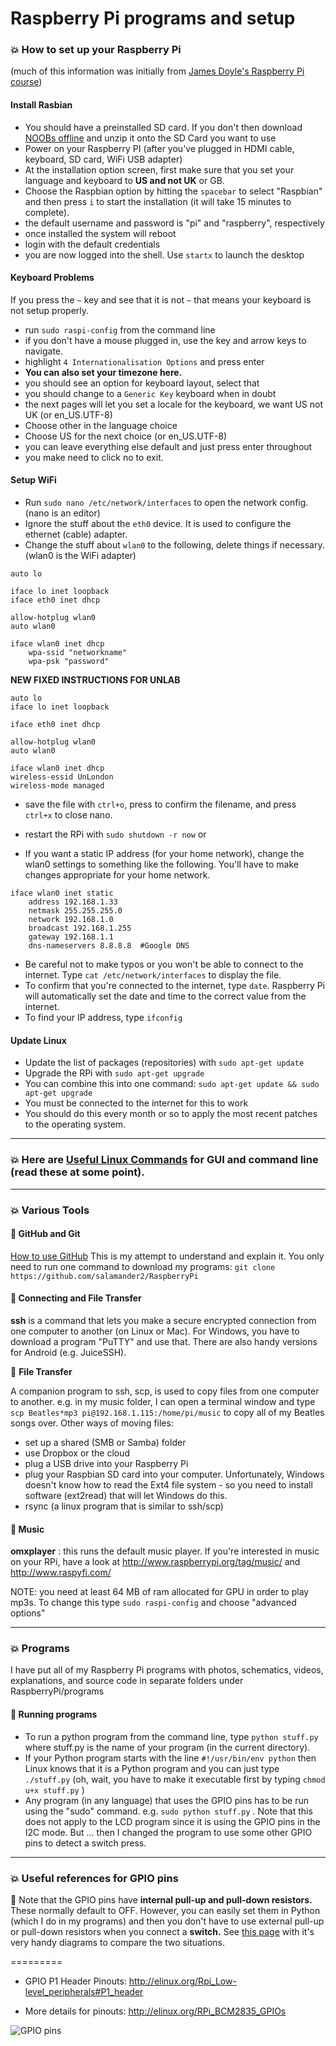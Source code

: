 Raspberry Pi programs and setup
===============================

### :boom: How to set up your Raspberry Pi
(much of this information was initially from [James Doyle's Raspberry Pi course](https://github.com/james2doyle/raspberry-pi-course))


#### Install Rasbian

* You should have a preinstalled SD card. If you don't then download [NOOBs offline](http://www.raspberrypi.org/downloads/) and unzip it onto the SD Card you want to use
* Power on your Raspberry PI (after you've plugged in HDMI cable, keyboard, SD card, WiFi USB adapter)
* At the installation option screen, first make sure that you set your language and keyboard to **US and not UK** or GB.
* Choose the Raspbian option by hitting the `spacebar` to select "Raspbian" and then press `i` to start the installation (it will take 15 minutes to complete).
* the default username and password is  "pi" and "raspberry", respectively
* once installed the system will reboot
* login with the default credentials
* you are now logged into the shell. Use `startx` to launch the desktop


#### Keyboard Problems

If you press the `~` key and see that it is not `~` that means your keyboard is not setup properly.

* run `sudo raspi-config` from the command line
* if you don't have a mouse plugged in, use the <TAB> key and arrow keys to navigate.
* highlight `4 Internationalisation Options` and press enter
* **You can also set your timezone here.**
* you should see an option for keyboard layout, select that
* you should change to a `Generic Key` keyboard when in doubt
* the next pages will let you set a locale for the keyboard, we want US not UK  (or en_US.UTF-8)
* Choose other in the language choice
* Choose US for the next choice (or en_US.UTF-8)
* you can leave everything else default and just press enter throughout
* you make need to click no <Finish> to exit.


#### Setup WiFi

* Run `sudo nano /etc/network/interfaces` to open the network config. (nano is an editor)
* Ignore the stuff about the `eth0` device. It is used to configure the ethernet (cable) adapter.
* Change the stuff about `wlan0` to the following, delete things if necessary. (wlan0 is the WiFi adapter)

```
auto lo

iface lo inet loopback
iface eth0 inet dhcp

allow-hotplug wlan0
auto wlan0

iface wlan0 inet dhcp
    wpa-ssid "networkname"
    wpa-psk "password"
```

**NEW FIXED INSTRUCTIONS FOR UNLAB**

```
auto lo
iface lo inet loopback

iface eth0 inet dhcp

allow-hotplug wlan0
auto wlan0

iface wlan0 inet dhcp
wireless-essid UnLondon
wireless-mode managed

```

* save the file with `ctrl+o`, press <Enter> to confirm the filename, and press `ctrl+x` to close nano.
* restart the RPi with `sudo shutdown -r now` or <CTRL><ALT><DEL>

* If you want a static IP address (for your home network), change the wlan0 settings to something like the following. You'll have to make changes appropriate for your home network.
```
iface wlan0 inet static
    address 192.168.1.33
    netmask 255.255.255.0
    network 192.168.1.0
    broadcast 192.168.1.255
    gateway 192.168.1.1
    dns-nameservers 8.8.8.8  #Google DNS
```

* Be careful not to make typos or you won't be able to connect to the internet. Type `cat /etc/network/interfaces` to display the file.
* To confirm that you're connected to the internet, type `date`. Raspberry Pi will automatically set the date and time to the correct value from the internet. 
* To find your IP address, type `ifconfig`

#### Update Linux

* Update the list of packages (repositories) with `sudo apt-get update`
* Upgrade the RPi with `sudo apt-get upgrade`
* You can combine this into one command: `sudo apt-get update && sudo apt-get upgrade`
* You must be connected to the internet for this to work
* You should do this every month or so to apply the most recent patches to the operating system.

-----------

### :boom: Here are [Useful Linux Commands](https://github.com/salamander2/RaspberryPi/blob/master/Linux_Commands.md) for GUI and command line (read these at some point).

------

### :boom: Various Tools

#### :large_blue_diamond: GitHub and Git
[How to use GitHub](https://github.com/salamander2/RaspberryPi/blob/master/Git_setup_notes.md)  This is my attempt to understand and explain it.  You only need to run one command to download my programs:
`git clone https://github.com/salamander2/RaspberryPi`

#### :large_blue_diamond: Connecting and File Transfer
**ssh** is a command that lets you make a secure encrypted connection from one computer to another (on Linux or Mac). For Windows, you have to download a program "PuTTY" and use that. There are also handy versions for Android (e.g. JuiceSSH).

:large_blue_diamond: **File Transfer**

A companion program to ssh, scp, is used to copy files from one computer to another.  e.g. in my music folder, I can open a terminal window and type `scp Beatles*mp3 pi@192.168.1.115:/home/pi/music` to copy all of my Beatles songs over. 
Other ways of moving files: 
* set up a shared (SMB or Samba) folder
* use Dropbox or the cloud
* plug a USB drive into your Raspberry Pi
* plug your Raspbian SD card into your computer. Unfortunately, Windows doesn't know how to read the Ext4 file system - so you need to install software (ext2read) that will let Windows do this.
* rsync (a linux program that is similar to ssh/scp)

#### :large_blue_diamond: Music

**omxplayer** : this runs the default music player. If you're interested in music on your RPi, have a look at http://www.raspberrypi.org/tag/music/ and http://www.raspyfi.com/

NOTE: you need at least 64 MB of ram allocated for GPU in order to play mp3s. To change this type `sudo raspi-config` and choose "advanced options"

--------

### :boom: Programs

I have put all of my Raspberry Pi programs with photos, schematics, videos, explanations, and source code in separate folders under RaspberryPi/programs

#### :large_blue_diamond: Running programs
* To run a python program from the command line, type `python stuff.py`  where stuff.py is the name of your program (in the current directory).
* If your Python program starts with the line `#!/usr/bin/env python` then Linux knows that it is a Python program and you can just type `./stuff.py` (oh, wait, you have to make it executable first by typing `chmod u+x stuff.py` )
* Any program (in any language) that uses the GPIO pins has to be run using the "sudo" command. e.g. `sudo python stuff.py` . Note that this does not apply to the LCD program since it is using the GPIO pins in the I2C mode. But ... then I changed the program to use some other GPIO pins to detect a switch press.

------------

### :boom: Useful references for GPIO pins

:large_blue_diamond: Note that the GPIO pins have **internal pull-up and pull-down resistors.** These normally default to OFF. However, you can easily set them in Python (which I do in my programs) and then you don't have to use external pull-up or pull-down resistors when you connect a **switch.** See [this page](http://raspi.tv/2013/rpi-gpio-basics-6-using-inputs-and-outputs-together-with-rpi-gpio-pull-ups-and-pull-downs) with it's very handy diagrams to compare the two situations.

=========
 
 * GPIO P1 Header Pinouts: http://elinux.org/Rpi_Low-level_peripherals#P1_header
 
 * More details for pinouts: http://elinux.org/RPi_BCM2835_GPIOs

![GPIO pins](http://elinux.org/images/2/2a/GPIOs.png)
 
 
